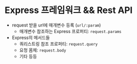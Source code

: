 # Express 프레임워크 && Rest API
- request 받을 url에 매개변수 등록 (`url/:param`)
  - 매개변수 참조하는 Express 프로퍼티: `request.params`
- Express의 메서드들
  - 쿼리스트링 참조 프로퍼티: `request.query`
  - 요청 몸체: `request.body`
  - 기타 등등